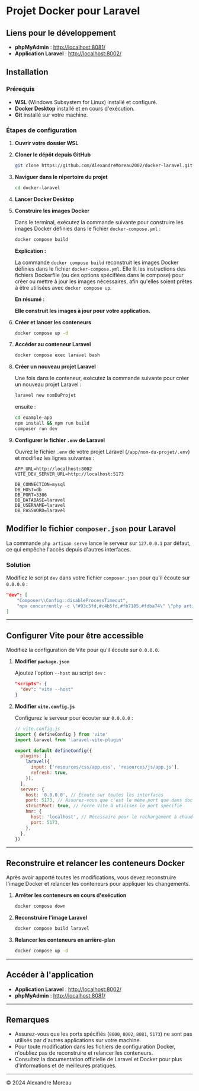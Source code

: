 # Projet Docker pour Laravel

## Liens pour le développement

- **phpMyAdmin** : [http://localhost:8081/](http://localhost:8081/)
- **Application Laravel** : [http://localhost:8002/](http://localhost:8002/)

## Installation

### Prérequis

- **WSL** (Windows Subsystem for Linux) installé et configuré.
- **Docker Desktop** installé et en cours d'exécution.
- **Git** installé sur votre machine.

### Étapes de configuration

1. **Ouvrir votre dossier WSL**

2. **Cloner le dépôt depuis GitHub**

   ```bash
   git clone https://github.com/AlexandreMoreau2002/docker-laravel.git
   ```

3. **Naviguer dans le répertoire du projet**

   ```bash
   cd docker-laravel
   ```

4. **Lancer Docker Desktop**

5. **Construire les images Docker**

   Dans le terminal, exécutez la commande suivante pour construire les images Docker définies dans le fichier `docker-compose.yml` :

   ```bash
   docker compose build
   ```

   **Explication :**

   La commande `docker compose build` reconstruit les images Docker définies dans le fichier `docker-compose.yml`. Elle lit les instructions des fichiers Dockerfile (ou des options spécifiées dans le compose) pour créer ou mettre à jour les images nécessaires, afin qu'elles soient prêtes à être utilisées avec `docker compose up`.

   **En résumé :**

   **Elle construit les images à jour pour votre application.**

6. **Créer et lancer les conteneurs**

   ```bash
   docker compose up -d
   ```

7. **Accéder au conteneur Laravel**

   ```bash
   docker compose exec laravel bash
   ```

8. **Créer un nouveau projet Laravel**

   Une fois dans le conteneur, exécutez la commande suivante pour créer un nouveau projet Laravel :

   ```bash
   laravel new nomDuProjet
   ```

   ensuite :

   ```bash
   cd example-app
   npm install && npm run build
   composer run dev
   ```

9. **Configurer le fichier `.env` de Laravel**

   Ouvrez le fichier `.env` de votre projet Laravel (`/app/nom-du-projet/.env`) et modifiez les lignes suivantes :

   ```env
   APP_URL=http://localhost:8002
   VITE_DEV_SERVER_URL=http://localhost:5173

   DB_CONNECTION=mysql
   DB_HOST=db
   DB_PORT=3306
   DB_DATABASE=laravel
   DB_USERNAME=laravel
   DB_PASSWORD=laravel
   ```

## Modifier le fichier `composer.json` pour Laravel

La commande `php artisan serve` lance le serveur sur `127.0.0.1` par défaut, ce qui empêche l'accès depuis d'autres interfaces.

### Solution

Modifiez le script `dev` dans votre fichier `composer.json` pour qu'il écoute sur `0.0.0.0` :

```json
"dev": [
    "Composer\\Config::disableProcessTimeout",
    "npx concurrently -c \"#93c5fd,#c4b5fd,#fb7185,#fdba74\" \"php artisan serve --host=0.0.0.0 --port=8000\" \"php artisan queue:listen --tries=1\" \"php artisan pail --timeout=0\" \"npm run dev\" --names=server,queue,logs,vite"
]
```

---

## Configurer Vite pour être accessible

Modifiez la configuration de Vite pour qu'il écoute sur `0.0.0.0`.

1. **Modifier `package.json`**

   Ajoutez l'option `--host` au script `dev` :

   ```json
   "scripts": {
     "dev": "vite --host"
   }
   ```

2. **Modifier `vite.config.js`**

   Configurez le serveur pour écouter sur `0.0.0.0` :

   ```javascript
   // vite.config.js
   import { defineConfig } from 'vite'
   import laravel from 'laravel-vite-plugin'

   export default defineConfig({
     plugins: [
       laravel({
         input: ['resources/css/app.css', 'resources/js/app.js'],
         refresh: true,
       }),
     ],
     server: {
       host: '0.0.0.0', // Écoute sur toutes les interfaces
       port: 5173, // Assurez-vous que c'est le même port que dans docker-compose.yml
       strictPort: true, // Force Vite à utiliser le port spécifié
       hmr: {
         host: 'localhost', // Nécessaire pour le rechargement à chaud
         port: 5173,
       },
     },
   })
   ```

---

## Reconstruire et relancer les conteneurs Docker

Après avoir apporté toutes les modifications, vous devez reconstruire l'image Docker et relancer les conteneurs pour appliquer les changements.

1. **Arrêter les conteneurs en cours d'exécution**

   ```bash
   docker compose down
   ```

2. **Reconstruire l'image Laravel**

   ```bash
   docker compose build laravel
   ```

3. **Relancer les conteneurs en arrière-plan**

   ```bash
   docker compose up -d
   ```

---

## Accéder à l'application

- **Application Laravel** : [http://localhost:8002/](http://localhost:8002/)
- **phpMyAdmin** : [http://localhost:8081/](http://localhost:8081/)

---

## Remarques

- Assurez-vous que les ports spécifiés (`8000`, `8002`, `8081`, `5173`) ne sont pas utilisés par d'autres applications sur votre machine.
- Pour toute modification dans les fichiers de configuration Docker, n'oubliez pas de reconstruire et relancer les conteneurs.
- Consultez la documentation officielle de Laravel et Docker pour plus d'informations et de meilleures pratiques.

---

© 2024 Alexandre Moreau
